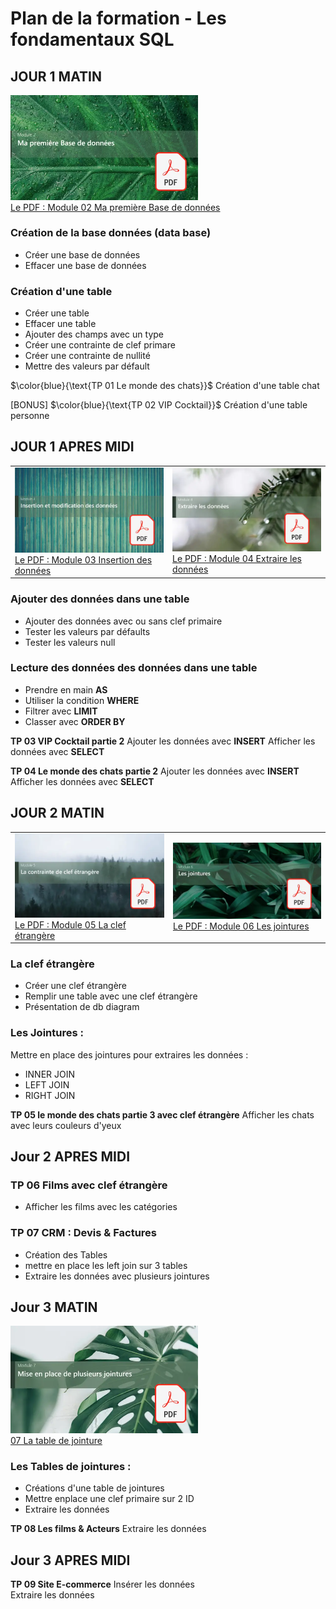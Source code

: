# Plan de la formation - Les fondamentaux SQL

## JOUR 1 MATIN
<a href="./00 Les fichiers PDF - Supports de cours/02 Ma première Base de données.pdf">
  <img src="./img/mod/m2.webp" width="300">
</a>  
<br>
<a href="./00 Les fichiers PDF - Supports de cours/02 Ma première Base de données.pdf">
Le PDF : Module 02 Ma première Base de données
</a>  
<br>
  
### Création de la base données (data base)
- Créer une base de données  
- Effacer une base de données  
### Création d'une table
- Créer une table  
- Effacer une table  
- Ajouter des champs avec un type  
- Créer une contrainte de clef primare  
- Créer une contrainte de nullité  
- Mettre des valeurs par défault  

$\color{blue}{\text{TP 01 Le monde des chats}}$
Création d'une table chat 
  
[BONUS] $\color{blue}{\text{TP 02 VIP Cocktail}}$ 
Création d'une table personne
  


## JOUR 1 APRES MIDI
<table>
<tr>
<td>
<a href="./00 Les fichiers PDF - Supports de cours/03 Insertion des données.pdf">
  <img src="./img/mod/m3.webp" width="300">
</a>  
<br>
<a href="./00 Les fichiers PDF - Supports de cours/03 Insertion des données.pdf">
Le PDF : Module 03 Insertion des données
</a>  
</td>
<td>
<a href="./00 Les fichiers PDF - Supports de cours/04 Extraire les données.pdf">
  <img src="./img/mod/m4.webp" width="300">
</a>  
<br>
<a href="./00 Les fichiers PDF - Supports de cours/04 Extraire les données.pdf">
Le PDF : Module 04 Extraire les données
</a>  
</td>

</tr>
</table>

### Ajouter des données dans une table
- Ajouter des données avec ou sans clef primaire  
- Tester les valeurs par défaults  
- Tester les valeurs null  

### Lecture des données des données dans une table
- Prendre en main **AS**
- Utiliser la condition **WHERE**
- Filtrer avec **LIMIT**
- Classer avec **ORDER BY**

 **TP 03 VIP Cocktail partie 2**
Ajouter les données avec **INSERT**
Afficher les données avec **SELECT**

 **TP 04 Le monde des chats partie 2** 
Ajouter les données avec **INSERT**
Afficher les données avec **SELECT**

## JOUR 2 MATIN
<table>
<tr>
<td>
<a href="./00 Les fichiers PDF - Supports de cours/05 La clef étrangère.pdf">
  <img src="./img/mod/m5.webp" width="300">
</a>  
<br>
<a href="./00 Les fichiers PDF - Supports de cours/05 La clef étrangère.pdf">
Le PDF : Module 05 La clef étrangère
</a>
</td>
<td>
<a href="./00 Les fichiers PDF - Supports de cours/06 Les jointures.pdf">
  <img src="./img/mod/m6.webp" width="300">
</a>  
<br>
<a href="./00 Les fichiers PDF - Supports de cours/06 Les jointures.pdf">
Le PDF : Module 06 Les jointures
</a>
</td>
</tr>
</table>

### La clef étrangère
- Créer une clef étrangère  
- Remplir une table avec une clef étrangère  
- Présentation de db diagram    

### Les Jointures :
Mettre en place des jointures pour extraires les données :
- INNER JOIN  
- LEFT JOIN  
- RIGHT JOIN  
  
**TP 05 le monde des chats partie 3 avec clef étrangère**
Afficher les chats avec leurs couleurs d'yeux 

## Jour 2 APRES MIDI

  
### TP 06 Films  avec clef étrangère 
- Afficher les films avec les catégories

### TP 07 CRM : Devis & Factures 
- Création des Tables
- mettre en place les left join sur 3 tables  
- Extraire les données avec plusieurs jointures  

## Jour 3 MATIN
<a href="./00 Les fichiers PDF - Supports de cours/07 La table de jointure.pdf">
  <img src="./img/mod/m7.webp" width="300">
</a>  
<br>
<a href="./00 Les fichiers PDF - Supports de cours/07 La table de jointure.pdf">  
07 La table de jointure
</a>

### Les Tables de jointures :
- Créations d'une table de jointures
- Mettre enplace une clef primaire sur 2 ID
- Extraire les données  
  
**TP 08 Les films & Acteurs** Extraire les données  
## Jour 3 APRES MIDI

**TP 09 Site E-commerce**
Insérer les données  
Extraire les données  
